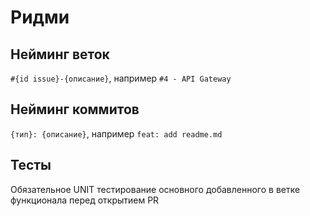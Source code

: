 # Ридми
## Нейминг веток
`#{id issue}-{описание}`, например `#4 - API Gateway`
## Нейминг коммитов
`{тип}: {описание}`, например `feat: add readme.md`
## Тесты 
Обязательное UNIT тестирование основного добавленного в ветке функционала перед открытием PR
